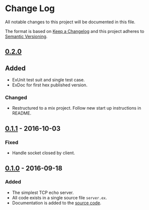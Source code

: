 # Change Log
All notable changes to this project will be documented in this file.

The format is based on [Keep a Changelog](http://keepachangelog.com/)
and this project adheres to [Semantic Versioning](http://semver.org/).

## [0.2.0](https://github.com/CrowdHailer/Ace)

## Added
- ExUnit test suit and single test case.
- ExDoc for first hex published version.

### Changed
- Restructured to a mix project. Follow new start up instructions in README.

## [0.1.1](https://github.com/CrowdHailer/Ace/tree/0.1.1) - 2016-10-03

### Fixed

- Handle socket closed by client.

## [0.1.0](https://github.com/CrowdHailer/Ace/tree/0.1.0) - 2016-09-18

### Added

- The simplest TCP echo server.
- All code exists in a single source file `server.ex`.
- Documentation is added to the [source code](https://github.com/CrowdHailer/Ace/blob/master/server.ex).
